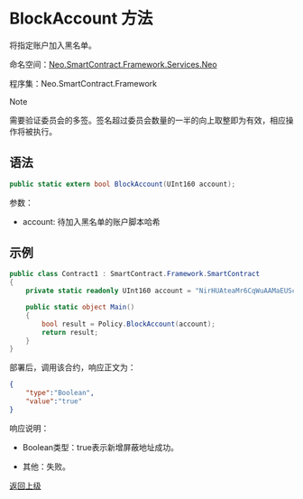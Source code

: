 # BlockAccount 方法

将指定账户加入黑名单。

命名空间：[Neo.SmartContract.Framework.Services.Neo](../../neo.md)

程序集：Neo.SmartContract.Framework

> [!Note]
>
> 需要验证委员会的多签。签名超过委员会数量的一半的向上取整即为有效，相应操作将被执行。

## 语法

```c#
public static extern bool BlockAccount(UInt160 account);
```

参数：

- account: 待加入黑名单的账户脚本哈希

## 示例

```c#
public class Contract1 : SmartContract.Framework.SmartContract
{
    private static readonly UInt160 account = "NirHUAteaMr6CqWuAAMaEUScPcS3FDKebM".ToScriptHash();

    public static object Main()
    {
        bool result = Policy.BlockAccount(account);
        return result;
    }
}
```
部署后，调用该合约，响应正文为：

```json
{
	"type":"Boolean",
	"value":"true"
}
```

响应说明：

- Boolean类型：true表示新增屏蔽地址成功。

- 其他：失败。

[返回上级](../Policy.md)
